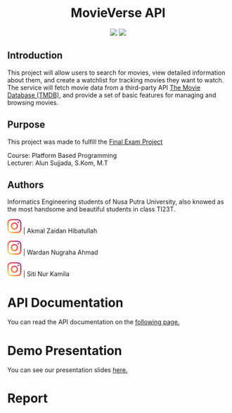 <h1 align="center"> MovieVerse API </h1>
<p align="center">
    <img src="https://forthebadge.com/images/badges/made-with-javascript.svg">
    <!-- <img src="https://forthebadge.com/images/badges/made-with-love__.svg"> -->
    <img src="https://forthebadge.com/images/badges/works-on-my-machine-1.svg">
</p>

## Introduction

This project will allow users to search for movies, view detailed information about them, and create a watchlist for tracking movies they want to watch. The service will fetch movie data from a third-party API [The Movie Database (TMDB)](https://www.themoviedb.org/), and provide a set of basic features for managing and browsing movies.

## Purpose

This project was made to fulfill the [Final Exam Project](https://drive.google.com/file/d/1SYjuFAnK56XinI_LDl15wTajsbFjkQX9/view?usp=drive_link)

Course: Platform Based Programming  
Lecturer: Alun Sujjada, S.Kom, M.T

## Authors

Informatics Engineering students of Nusa Putra University, also knowed as the most handsome and beautiful students in class TI23T.

[![instagram](https://raw.githubusercontent.com/CLorant/readme-social-icons/main/small/colored/instagram.svg)][1] | Akmal Zaidan Hibatullah

[![instagram](https://raw.githubusercontent.com/CLorant/readme-social-icons/main/small/colored/instagram.svg)][2] | Wardan Nugraha Ahmad

[![instagram](https://raw.githubusercontent.com/CLorant/readme-social-icons/main/small/colored/instagram.svg)][3] | Siti Nur Kamila

[1]: https://instagram.com/m4mayz
[2]: https://instagram.com/wardannugraha
[3]: https://instagram.com/me_laaa09

# API Documentation

You can read the API documentation on the [following page.](https://documenter.getpostman.com/view/40816838/2sAYQUqECL)

# Demo Presentation

You can see our presentation slides [here.]()

# Report
